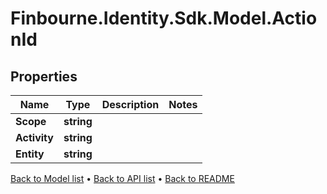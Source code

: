 # Finbourne.Identity.Sdk.Model.ActionId

## Properties

Name | Type | Description | Notes
------------ | ------------- | ------------- | -------------
**Scope** | **string** |  | 
**Activity** | **string** |  | 
**Entity** | **string** |  | 

[Back to Model list](../README.md#documentation-for-models) &#8226; [Back to API list](../README.md#documentation-for-api-endpoints) &#8226; [Back to README](../README.md)

